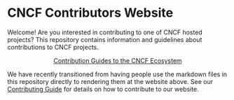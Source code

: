 # CNCF Contributors Website

Welcome! Are you interested in contributing to one of CNCF hosted projects? This
repository contains information and guidelines about contributions to CNCF
projects.

<p align="center"><a href="https://contribute.cncf.io/contributors/">Contribution Guides to the CNCF Ecosystem</a></p>

We have recently transitioned from having people use the markdown files in this
repository directly to rendering them at the website above. See our
[Contributing Guide][contributing] for details on how to contribute to our
website.

[contributing]: https://contribute.cncf.io/about/contributing
